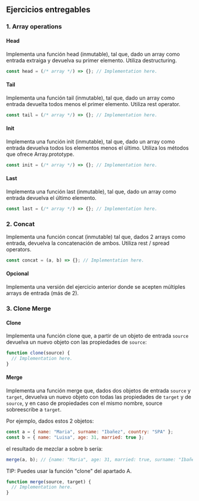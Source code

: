 ## Ejercicios entregables


### 1. Array operations
#### Head
Implementa una función head (inmutable), tal que, dado un array como entrada extraiga y devuelva su primer elemento. 
Utiliza destructuring.

```js
const head = (/* array */) => {}; // Implementation here.
```

#### Tail
Implementa una función tail (inmutable), tal que, dado un array como entrada devuelta todos menos el primer elemento. Utiliza rest operator.

```js
const tail = (/* array */) => {}; // Implementation here.
```

#### Init
Implementa una función init (inmutable), tal que, dado un array como entrada devuelva todos los elementos menos el último. Utiliza los métodos que ofrece Array.prototype.

```js
const init = (/* array */) => {}; // Implementation here.
```

#### Last
Implementa una función last (inmutable), tal que, dado un array como entrada devuelva el último elemento.

```js
const last = (/* array */) => {}; // Implementation here.
```


### 2. Concat

Implementa una función concat (inmutable) tal que, dados 2 arrays como entrada, devuelva la concatenación de ambos. Utiliza rest / spread operators.

```js
const concat = (a, b) => {}; // Implementation here.
```

#### Opcional
Implementa una versión del ejercicio anterior donde se acepten múltiples arrays de entrada (más de 2).


### 3. Clone Merge

#### Clone
Implementa una función clone que, a partir de un objeto de entrada ```source``` devuelva un nuevo objeto con las propiedades de ```source```:

```js
function clone(source) {
  // Implementation here.
}
```


#### Merge
Implementa una función merge que, dados dos objetos de entrada ```source``` y ```target```, devuelva un nuevo objeto con todas las propiedades de ```target``` y de ```source```, y en caso de propiedades con el mismo nombre, source sobreescribe a ```target```.

Por ejemplo, dados estos 2 objetos:

```js
const a = { name: "Maria", surname: "Ibañez", country: "SPA" };
const b = { name: "Luisa", age: 31, married: true };
```

el resultado de mezclar a sobre b sería:

```js
merge(a, b); // {name: "Maria", age: 31, married: true, surname: "Ibañez", country: "SPA"}
```

TIP: Puedes usar la función "clone" del apartado A.

```js
function merge(source, target) {
  // Implementation here.
}
```